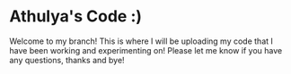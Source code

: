 # Athulya's Code :)

Welcome to my branch! This is where I will be uploading my code that I have been working and experimenting on!
Please let me know if you have any questions, thanks and bye!
